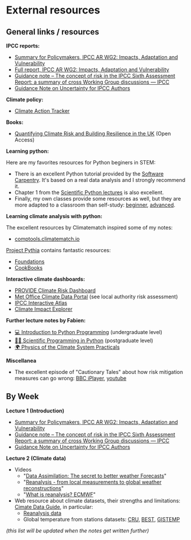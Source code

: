 # External resources


## General links / resources 

**IPCC reports:**
- [Summary for Policymakers, IPCC AR WG2: Impacts, Adaptation and Vulnerability](https://www.ipcc.ch/report/ar6/wg2/chapter/summary-for-policymakers/)
- [Full report, IPCC AR WG2: Impacts, Adaptation and Vulnerability](https://www.ipcc.ch/report/ar6/wg2/)
- [Guidance note – The concept of risk in the IPCC Sixth Assessment Report: a summary of cross Working Group discussions — IPCC](https://www.ipcc.ch/event/guidance-note-concept-of-risk-in-the-6ar-cross-wg-discussions/)
- [Guidance Note on Uncertainty for IPCC Authors](https://www.ipcc.ch/site/assets/uploads/2017/08/AR5_Uncertainty_Guidance_Note.pdf)

**Climate policy:**
- [Climate Action Tracker](https://climateactiontracker.org/global/cat-thermometer/)

**Books:**
- [Quantifying Climate Risk and Building Resilience in the UK](https://link.springer.com/book/10.1007/978-3-031-39729-5) (Open Access)

**Learning python:**

Here are my favorites resources for Python beginers in STEM:

- There is an excellent Python tutorial provided by the [Software Carpentry](http://swcarpentry.github.io/python-novice-inflammation). It's based on a real data analysis and I strongly recommend it.
- Chapter 1 from the [Scientific Python lectures](https://lectures.scientific-python.org) is also excellent.
- Finally, my own classes provide some resources as well, but they are more adapted to a classroom than self-study: [beginner](http://fabienmaussion.info/intro_to_programming), [advanced](http://fabienmaussion.info/scientific_programming).

**Learning climate analysis with python:**

The excellent resources by Climatematch inspired some of my notes:
- [comptools.climatematch.io](https://comptools.climatematch.io)

[Project Pythia](https://projectpythia.org/) contains fantastic resources:
- [Foundations](https://foundations.projectpythia.org)
- [CookBooks](https://cookbooks.projectpythia.org)

**Interactive climate dashboards:**

- [PROVIDE Climate Risk Dashboard](https://climate-risk-dashboard.iiasa.ac.at)
- [Met Office Climate Data Portal](https://climatedataportal.metoffice.gov.uk/) (see local authority risk assessment)
- [IPCC Interactive Atlas](https://interactive-atlas.ipcc.ch)
- [Climate Impact Explorer](https://climate-impact-explorer.climateanalytics.org)

**Further lecture notes by Fabien:**
- [💻 Introduction to Python Programming](http://fabienmaussion.info/intro_to_programming) (undergraduate level)
- [🧑‍💻 Scientific Programming in Python](https://fabienmaussion.info/scientific_programming/html/index.html) (postgraduate level)
- [🌍 Physics of the Climate System Practicals](https://fabienmaussion.info/climate_system)

**Miscellanea**
- The excellent episode of "Cautionary Tales" about how risk mitigation measures can go wrong: [BBC iPlayer](https://www.bbc.co.uk/programmes/p0gy6fs6), [youtube](https://www.youtube.com/watch?v=vVv_y7vkQAw)


## By Week

**Lecture 1 (Introduction)**

- [Summary for Policymakers, IPCC AR WG2: Impacts, Adaptation and Vulnerability](https://www.ipcc.ch/report/ar6/wg2/chapter/summary-for-policymakers/)
- [Guidance note – The concept of risk in the IPCC Sixth Assessment Report: a summary of cross Working Group discussions — IPCC](https://www.ipcc.ch/event/guidance-note-concept-of-risk-in-the-6ar-cross-wg-discussions/)
- [Guidance Note on Uncertainty for IPCC Authors](https://www.ipcc.ch/site/assets/uploads/2017/08/AR5_Uncertainty_Guidance_Note.pdf)

**Lecture 2 (Climate data)**

- Videos
  - "[Data Assimilation: The secret to better weather Forecasts](https://www.youtube.com/watch?v=YPAWYjPf_Pk)"
  - "[Reanalysis - from local measurements to global weather reconstructions](https://www.youtube.com/watch?v=7Vcm7WSpPAg)"
  - "[What is reanalysis? ECMWF](https://www.youtube.com/watch?v=FAGobvUGl24)"
- Web resource about climate datasets, their strengths and limitations: [Cimate Data Guide](https://climatedataguide.ucar.edu/), in particular:
  - [Reanalysis data](https://climatedataguide.ucar.edu/climate-data/atmospheric-reanalysis-overview-comparison-tables)
  - Global temperature from stations datasets: [CRU](https://climatedataguide.ucar.edu/climate-data/cru-ts-gridded-precipitation-and-other-meteorological-variables-1901), [BEST](https://climatedataguide.ucar.edu/climate-data/global-surface-temperatures-best-berkeley-earth-surface-temperatures), [GISTEMP](https://climatedataguide.ucar.edu/climate-data/global-surface-temperature-data-gistemp-nasa-goddard-institute-space-studies-giss)

*(this list will be updated when the notes get written further)*